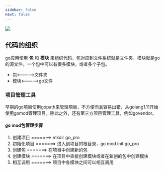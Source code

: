 ```yaml
---
sidebar: false
next: false
---
```

<BlogInfo/>

![](http://www.lll.plus/media/image/2024/01/18/906c989e4ce2d2e590d6f2b1450ff6ac.c040a7f4b55811eeb3a9eb54e8a036ec.jpg)

## 代码的组织

go应用使用 **包** 和 **模块** 来组织代码，包对应到文件系统就是文件夹，模块就是go的源文件。一个包中可以有很多模块，或者多个子包。

* 包<\----->文件夹
* 模块<\----->go文件

### 项目管理工具

早期的go项目使用gopath来管理项目，不方便而且容易出错，从golang1.11开始使用gomod管理项目，除此之外，还有第三方项目管理工具，例如govendor。

#### go mod包管理步骤

1. 创建项目     =======>       mkdir go_pro
2. 初始化项目 =======>       进入到项目的根目录，go mod init go_pro
3. 创建包         =======>       在项目中创建新的包
4. 创建模块     =======>       在项目中直接创建模块或者在新创的包中创建模块
5. 相互调用     =======>       项目中各模块之间可以相互调用

<ActionBox />
        
<style>#top-box {margin-top:0.5rem!important;}</style>